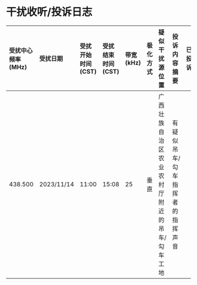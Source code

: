 # 干扰收听/投诉日志

| 受扰中心频率(MHz)  | 受扰日期 | 受扰开始时间(CST) | 受扰结束时间(CST) | 带宽(kHz) | 极化方式 | 疑似干扰源位置 | 投诉内容摘要 | 已投诉 |
| :------ | :------ | :------ | :------ | :------ | :------ | :------ | :------ | :------ |
| 438.500 | 2023/11/14 | 11:00 | 15:08 | 25 | 垂直 | 广西壮族自治区农业农村厅附近的吊车/勾车工地 | 有疑似吊车/勾车指挥者的指挥声音 |  |
